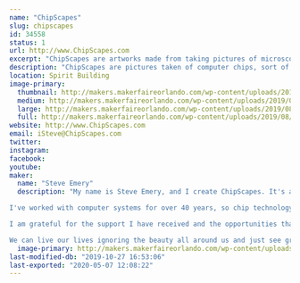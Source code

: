 ```yaml
---
name: "ChipScapes"
slug: chipscapes
id: 34558
status: 1
url: http://www.ChipScapes.com
excerpt: "ChipScapes are artworks made from taking pictures of microscopic computer chips. By using special lighting and angles, bright colors are created to make interesting art. ChipScapes include the chip images, history of the chips, and the actual chips themselves. My jewelry sometimes uses upcycled old electronic parts, sometimes my ChipScapes artwork (see below), and sometimes both. SteamTronix borrows from Steam Punk, Cyber Punk, and Art Deco styles. I enjoy the creative process and love to share technology. Art speaks all languages, even binary. Explore www.ChipScapes.com to learn more."
description: "ChipScapes are pictures taken of computer chips, sort of microscopic chip landscapes, or ChipScapes for short. The artwork is created by photographing a silicon computer chip using a microscope and special lighting. Silicon is a silvery gray element and not very exciting to look at. The colors in ChipScapes come from a process I use that creates a prism effect derived from special lighting that takes advantage of the layered manufacturing process of computer chips. I use different lighting, angles, and the prism effect of chips to create colorful images of an otherwise boring gray chip. I use mostly vintage microprocessor and memory chips from the 1970s and 1980s. In addition to the artwork and the chip, I also include stories about the history and importance of the chips. I use shadow box frames , canvas, and jewelry frames. My artworks are in museums around the world."
location: Spirit Building
image-primary:
  thumbnail: http://makers.makerfaireorlando.com/wp-content/uploads/2019/08/EA821A96-9371-48CF-9D39-7308E26D33D1-150x150.jpeg
  medium: http://makers.makerfaireorlando.com/wp-content/uploads/2019/08/EA821A96-9371-48CF-9D39-7308E26D33D1-169x300.jpeg
  large: http://makers.makerfaireorlando.com/wp-content/uploads/2019/08/EA821A96-9371-48CF-9D39-7308E26D33D1.jpeg
  full: http://makers.makerfaireorlando.com/wp-content/uploads/2019/08/EA821A96-9371-48CF-9D39-7308E26D33D1.jpeg
website: http://www.ChipScapes.com
email: iSteve@ChipScapes.com
twitter: 
instagram: 
facebook: 
youtube: 
maker:
  name: "Steve Emery"
  description: "My name is Steve Emery, and I create ChipScapes. It's a digital art form based on computer chips. 

I've worked with computer systems for over 40 years, so chip technology is something I'm familiar with, but I'm by no means an expert. ChipScapes came about as a confluence of hobbies. I am a collector of vintage computer chips, and I am an avid photographer. I had a challenge communicating my fascination with chips with my family and friends. These funny bug-like devices couldn't tell their own stories :)  I began taking pictures of these microscopic chips, framing the chips with their photographs, and writing stories about them. I found art to be the communication vehicle I needed. To me, the sharing of stories, the art, and the beauty is what ChipScapes are all about. It is about preserving these chips, which today are being ground up and melted for their precious metals. I love the creation stories, the marketing challenges, and the corporate intrigue that swirled around them. 

I am grateful for the support I have received and the opportunities that I have been given. I could never have guessed where my artworks would find homes. However, I currently have patrons in over 20 countries, world-class companies have commissioned pieces, and very prestigious museums have collected my artwork. 

We can live our lives ignoring the beauty all around us and just see gray, but I choose to seek out beauty and share it with others. I hope to inspire people to find the art in all that they do. After all, even in the coldness of technology, we can find beauty, if we just look for it."
  image-primary: http://makers.makerfaireorlando.com/wp-content/uploads/2019/08/Steve-Winter-Park-Magazine_Smiling.jpg
last-modified-db: "2019-10-27 16:53:06"
last-exported: "2020-05-07 12:08:22"
---
```

